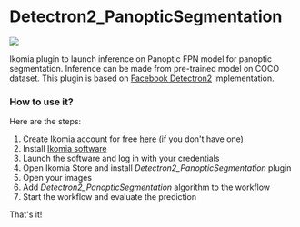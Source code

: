 # Detectron2_PanopticSegmentation

![](https://blog.ikomia.com/wp-content/uploads/2021/02/panoptic.jpg)

Ikomia plugin to launch inference on Panoptic FPN model for panoptic segmentation. Inference can be made from pre-trained model on COCO dataset. This plugin is based on [Facebook Detectron2](https://github.com/facebookresearch/detectron2/blob/master/MODEL_ZOO.md) implementation.

### How to use it?
Here are the steps:

1. Create Ikomia account for free [here](https://ikomia.com/accounts/signup/) (if you don't have one)
2. Install [Ikomia software](https://ikomia.com/en/download)
3. Launch the software and log in with your credentials
4. Open Ikomia Store and install *Detectron2_PanopticSegmentation* plugin
5. Open your images
6. Add *Detectron2_PanopticSegmentation* algorithm to the workflow
7. Start the workflow and evaluate the prediction

That's it!
